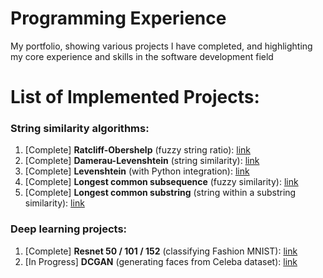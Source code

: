 # Programming Experience
My portfolio, showing various projects I have completed, and highlighting my core experience and skills in the software development field

# List of Implemented Projects:

### String similarity algorithms:

1. [Complete] **Ratcliff-Obershelp** (fuzzy string ratio): [link](https://github.com/ysimonov/programming_experience/tree/main/algorithms/ratcliff_obershelp)
2. [Complete] **Damerau-Levenshtein** (string similarity): [link](https://github.com/ysimonov/programming_experience/tree/main/algorithms/damerau_levenshtein)
3. [Complete] **Levenshtein** (with Python integration): [link](https://github.com/ysimonov/programming_experience/tree/main/algorithms/levenshtein)
4. [Complete] **Longest common subsequence** (fuzzy similarity): [link](https://github.com/ysimonov/programming_experience/tree/main/algorithms/longest_common_subsequence)
5. [Complete] **Longest common substring** (string within a substring similarity): [link](https://github.com/ysimonov/programming_experience/tree/main/algorithms/longest_common_substring)

### Deep learning projects:
1. [Complete] **Resnet 50 / 101 / 152** (classifying Fashion MNIST): [link](https://github.com/ysimonov/programming_experience/tree/main/neural_networks/resnet)
2. [In Progress] **DCGAN** (generating faces from Celeba dataset): [link](https://github.com/ysimonov/programming_experience/tree/main/neural_networks/DCGAN)